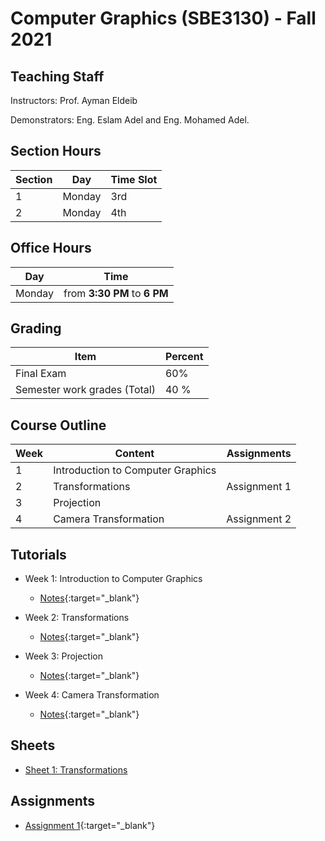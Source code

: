 # Computer  Graphics \(SBE3130\) - Fall 2021

## Teaching Staff

Instructors: Prof. Ayman Eldeib

Demonstrators:  Eng. Eslam Adel and Eng. Mohamed Adel.  


## Section Hours

| Section | Day | Time Slot |
|---------|-----|-----------|
|   1     | Monday | 3rd |
|   2     | Monday | 4th |

## Office Hours

| Day | Time |
|-----|-----------|
| Monday | from **3:30 PM** to **6 PM** |

## Grading

| Item | Percent  |
|-----|-----------|
| Final Exam | 60%  |
| Semester work grades (Total) | 40 % |


## Course Outline

| Week | Content |  Assignments
|------|-----------------|-----|
|   1  | Introduction to Computer Graphics| |
|   2  | Transformations | Assignment 1|
|   3  | Projection | |
|   4  | Camera Transformation |  Assignment 2 |

## Tutorials

* Week 1: Introduction to Computer Graphics
    * [Notes](https://sbme-tutorials.github.io/CG-Notes/Fall2021/notes/1-week1.html){:target="_blank"}

* Week 2: Transformations
    * [Notes](https://sbme-tutorials.github.io/CG-Notes/Fall2021/notes/2-week2.html){:target="_blank"}

* Week 3: Projection
    * [Notes](https://sbme-tutorials.github.io/CG-Notes/Fall2021/notes/3-week3.html){:target="_blank"}

* Week 4: Camera Transformation
    * [Notes](https://sbme-tutorials.github.io/CG-Notes/Fall2021/notes/4-week4.html){:target="_blank"}


## Sheets 

* [Sheet 1: Transformations](https://sbme-tutorials.github.io/CG-Notes/Fall2021/notes/Sheet1.pdf)

## Assignments


* [Assignment 1](https://sbme-tutorials.github.io/CG-Notes/Fall2021/assignments/assignment1.html){:target="_blank"}

<!-- * [Assignment 2](https://sbme-tutorials.github.io/CG-Notes/Fall2021/assignments/assignment2.html){:target="_blank"} -->



